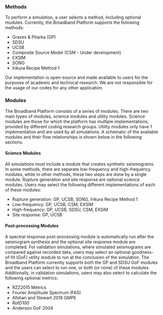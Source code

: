 ### Methods

To perform a simulation, a user selects a method, including optional modules. Currently, the Broadband Platform supports the following methods:

* Graves & Pitarka (GP)
* SDSU
* UCSB
* Composite Source Model (CSM - Under development)
* EXSIM
* SONG
* Irikura Recipe Method 1

Our implementation is open-source and made available to users for the purposes of academic and technical research. We are not responsible for the usage of our codes for any other application.

### Modules

The Broadband Platform consists of a series of modules. There are two main types of modules, science modules and utility modules. Science modules are those for which the platform has multiple implementations, provided by different coding research groups. Utility modules only have 1 implementation and are used by all simulations. A schematic of the available modules and their flow relationships is shown below in the following sections.

#### Science Modules

All simulations must include a module that creates synthetic seismograms. In some methods, there are separate low-frequency and high-frequency modules, while in other methods, these two steps are done by a single module. Rupture generation and site response are optional science modules. Users may select the following different implementations of each of these modules:

* Rupture generation: GP, UCSB, SONG, Irikura Recipe Method 1
* Low-frequency: GP, UCSB, CSM, EXSIM
* High-frequency: GP, UCSB, SDSU, CSM, EXSIM
* Site response: GP, UCSB

#### Post-processing Modules

A spectral response post-processing module is automatically run after the seismogram synthesis and the optional site response module are completed. For validation simulations, where simulated seismograms are compared against recorded data, users may select an optional goodness-of-fit (GoF) utility module to run at the conclusion of the simulation. The Broadband Platform currently supports both the GP and SDSU GoF modules and the users can select to run one, or both (or none) of these modules. Additionally, in validation simulations, users may also select to calculate the following optional metrics:

* RZZ2015 Metrics
* Fourier Amplitude Spectrum (FAS)
* Afshari and Stewart 2016 GMPE
* RotD100
* Anderson GoF 2004